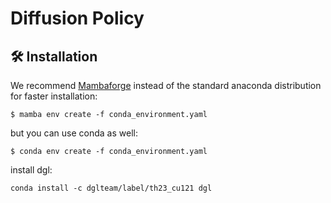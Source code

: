 # Diffusion Policy


## 🛠️ Installation
We recommend [Mambaforge](https://github.com/conda-forge/miniforge#mambaforge) instead of the standard anaconda distribution for faster installation: 
```console
$ mamba env create -f conda_environment.yaml
```

but you can use conda as well: 
```console
$ conda env create -f conda_environment.yaml
```

install dgl:
```
conda install -c dglteam/label/th23_cu121 dgl
```
